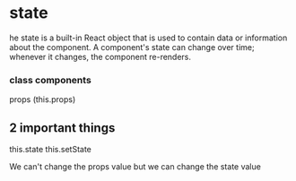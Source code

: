 # state
he state is a built-in React object that is used to contain data or information about the component. A component's state can change over time; whenever it changes, the component re-renders.
### class components
props (this.props)

## 2 important things
this.state
this.setState

We can't change the props value but we can change the state value
